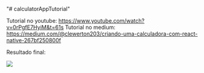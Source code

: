 "# calculatorAppTutorial" 

Tutorial no youtube: https://www.youtube.com/watch?v=0rPgfE7HyiM&t=61s
Tutorial no medium: https://medium.com/@clewerton203/criando-uma-calculadora-com-react-native-267bf250800f

Resultado final: 

<img src="https://user-images.githubusercontent.com/48888681/87255134-9096e700-c45e-11ea-8291-1652fc2886ce.jpg" >
